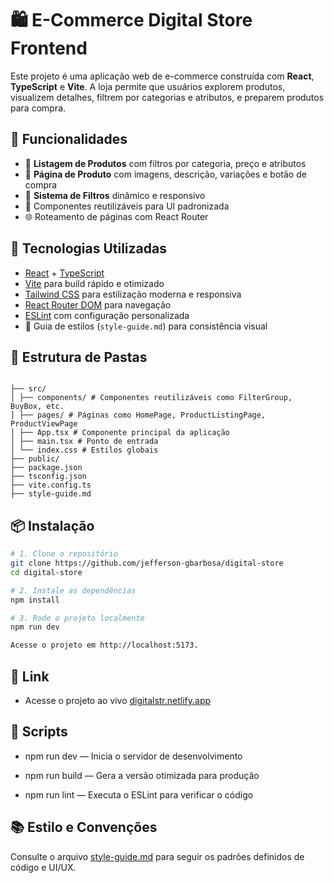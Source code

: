 # 🛍️ E-Commerce Digital Store Frontend

Este projeto é uma aplicação web de e-commerce construída com **React**, **TypeScript** e **Vite**. A loja permite que usuários explorem produtos, visualizem detalhes, filtrem por categorias e atributos, e preparem produtos para compra.

## 🔑 Funcionalidades

- 🛒 **Listagem de Produtos** com filtros por categoria, preço e atributos
- 📄 **Página de Produto** com imagens, descrição, variações e botão de compra
- 🔎 **Sistema de Filtros** dinâmico e responsivo
- 🧩 Componentes reutilizáveis para UI padronizada
- 🌐 Roteamento de páginas com React Router

## 🧱 Tecnologias Utilizadas

- [React](https://reactjs.org/) + [TypeScript](https://www.typescriptlang.org/)
- [Vite](https://vitejs.dev/) para build rápido e otimizado
- [Tailwind CSS](https://tailwindcss.com/) para estilização moderna e responsiva
- [React Router DOM](https://reactrouter.com/) para navegação
- [ESLint](https://eslint.org/) com configuração personalizada
- 🎨 Guia de estilos (`style-guide.md`) para consistência visual

## 📁 Estrutura de Pastas

```

├── src/
│ ├── components/ # Componentes reutilizáveis como FilterGroup, BuyBox, etc.
│ ├── pages/ # Páginas como HomePage, ProductListingPage, ProductViewPage
│ ├── App.tsx # Componente principal da aplicação
│ ├── main.tsx # Ponto de entrada
│ └── index.css # Estilos globais
├── public/
├── package.json
├── tsconfig.json
├── vite.config.ts
├── style-guide.md

```

## 📦 Instalação

```bash
# 1. Clone o repositório
git clone https://github.com/jefferson-gbarbosa/digital-store
cd digital-store

# 2. Instale as dependências
npm install

# 3. Rode o projeto localmente
npm run dev

Acesse o projeto em http://localhost:5173.

```
## 🔗 Link 

- Acesse o projeto ao vivo [digitalstr.netlify.app](https://digitalstr.netlify.app/)

## 🧪 Scripts

- npm run dev — Inicia o servidor de desenvolvimento

- npm run build — Gera a versão otimizada para produção

- npm run lint — Executa o ESLint para verificar o código

## 📚 Estilo e Convenções

Consulte o arquivo [style-guide.md](./style-guide.md) para seguir os padrões definidos de código e UI/UX.
